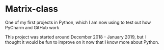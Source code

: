 # Matrix-class
One of my first projects in Python, which I am now
using to test out how PyCharm and GitHub work

This project was started around December 2018 - January 2019,
but I thought it would be fun to improve on it now that I know
more about Python.